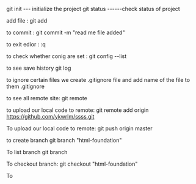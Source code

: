 git init --- initialize the project
git status ------check status of project

add file : 
git add <filename>

to commit : git commit -m "read me file added" 

to exit edior :
:q

to check whether conig are set :
git config --list

to see save history
git log

to ignore certain files we create .gitignore file and add name of the file to them
.gitignore

to see all remote site:
git remote

to upload our local code to remote:
git remote add origin https://github.com/ykwrlm/ssss.git 

To upload our local code to remote:
git push origin master

to create branch
git branch "html-foundation"

To list branch
git branch

To checkout branch:
git checkout "html-foundation"

To
